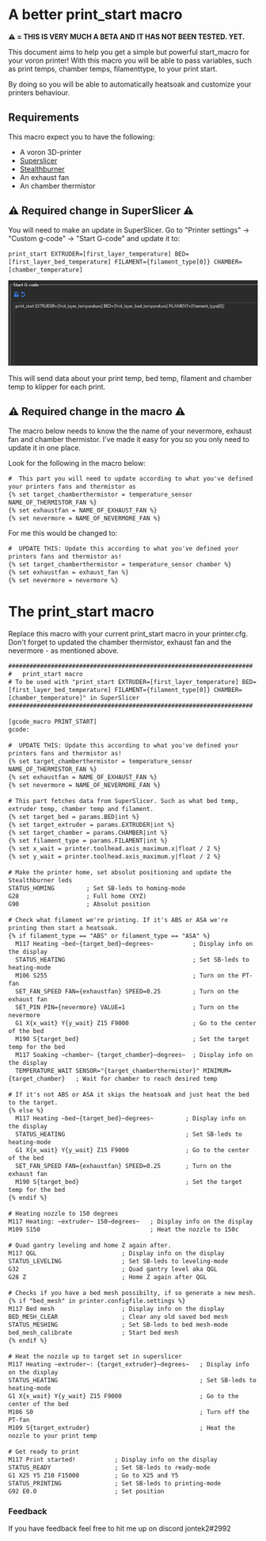 # A better print_start macro

**:warning: = THIS IS VERY MUCH A BETA AND IT HAS NOT BEEN TESTED. YET.**

This document aims to help you get a simple but powerful start_macro for your voron printer! With this macro you will be able to pass variables, such as print temps, chamber temps, filamenttype, to your print start. 

By doing so you will be able to automatically heatsoak and customize your printers behaviour. 

## Requirements

This macro expect you to have the following:
- A voron 3D-printer
- [Superslicer](https://github.com/supermerill/SuperSlicer)
- [Stealthburner](https://vorondesign.com/voron_stealthburner)
- An exhaust fan
- An chamber thermistor


## :warning: Required change in SuperSlicer :warning:
You will need to make an update in SuperSlicer. Go to "Printer settings" -> "Custom g-code" -> "Start G-code" and update it to:

```
print_start EXTRUDER=[first_layer_temperature] BED=[first_layer_bed_temperature] FILAMENT={filament_type[0]} CHAMBER=[chamber_temperature]
```

![](/images/image1.png) 

This will send data about your print temp, bed temp, filament and chamber temp to klipper for each print.

## :warning: Required change in the macro :warning:

The macro below needs to know the the name of your nevermore, exhaust fan and chamber thermistor. I've made it easy for you so you only need to update it in one place.

Look for the following in the macro below:

```
#  This part you will need to update according to what you've defined your printers fans and thermistor as
{% set target_chamberthermistor = temperature_sensor NAME_OF_THERMISTOR_FAN %}
{% set exhaustfan = NAME_OF_EXHAUST_FAN %}
{% set nevermore = NAME_OF_NEVERMORE_FAN %}
```

For me this would be changed to:

```
#  UPDATE THIS: Update this according to what you've defined your printers fans and thermistor as!
{% set target_chamberthermistor = temperature_sensor chamber %}
{% set exhaustfan = exhaust_fan %}
{% set nevermore = nevermore %}
```

# The print_start macro

Replace this macro with your current print_start macro in your printer.cfg. Don't forget to updated the chamber thermistor, exhaust fan and the nevermore - as mentioned above.

```
#####################################################################
# 	print_start macro
# To be used with "print_start EXTRUDER=[first_layer_temperature] BED=[first_layer_bed_temperature] FILAMENT={filament_type[0]} CHAMBER=[chamber_temperature]" in SuperSlicer
#####################################################################

[gcode_macro PRINT_START]
gcode:

#  UPDATE THIS: Update this according to what you've defined your printers fans and thermistor as!
{% set target_chamberthermistor = temperature_sensor NAME_OF_THERMISTOR_FAN %}
{% set exhaustfan = NAME_OF_EXHAUST_FAN %}
{% set nevermore = NAME_OF_NEVERMORE_FAN %}

# This part fetches data from SuperSlicer. Such as what bed temp, extruder temp, chamber temp and filament.
{% set target_bed = params.BED|int %}
{% set target_extruder = params.EXTRUDER|int %}
{% set target_chamber = params.CHAMBER|int %}
{% set filament_type = params.FILAMENT|int %}
{% set x_wait = printer.toolhead.axis_maximum.x|float / 2 %}
{% set y_wait = printer.toolhead.axis_maximum.y|float / 2 %}

# Make the printer home, set absolut positioning and update the Stealthburner leds
STATUS_HOMING         ; Set SB-leds to homing-mode
G28                   ; Full home (XYZ)
G90                   ; Absolut position

# Check what filament we're printing. If it's ABS or ASA we're printing then start a heatsoak.
{% if filament_type == "ABS" or filament_type == "ASA" %}
  M117 Heating ~bed~{target_bed}~degrees~           ; Display info on the display
  STATUS_HEATING                                    ; Set SB-leds to heating-mode
  M106 S255                                         ; Turn on the PT-fan
  SET_FAN_SPEED FAN={exhaustfan} SPEED=0.25         ; Turn on the exhaust fan
  SET_PIN PIN={nevermore} VALUE=1                   ; Turn on the nevermore
  G1 X{x_wait} Y{y_wait} Z15 F9000                  ; Go to the center of the bed
  M190 S{target_bed}                                ; Set the target temp for the bed
  M117 Soaking ~chamber~ {target_chamber}~degrees~  ; Display info on the display
  TEMPERATURE_WAIT SENSOR="{target_chamberthermistor}" MINIMUM={target_chamber}   ; Wait for chamber to reach desired temp

# If it's not ABS or ASA it skips the heatsoak and just heat the bed to the target.
{% else %}
  M117 Heating ~bed~{target_bed}~degrees~         ; Display info on the display
  STATUS_HEATING                                  ; Set SB-leds to heating-mode
  G1 X{x_wait} Y{y_wait} Z15 F9000                ; Go to the center of the bed
  SET_FAN_SPEED FAN={exhaustfan} SPEED=0.25       ; Turn on the exhaust fan
  M190 S{target_bed}                              ; Set the target temp for the bed
{% endif %}

# Heating nozzle to 150 degrees
M117 Heating: ~extruder~ 150~degrees~   ; Display info on the display
M109 S150                               ; Heat the nozzle to 150c

# Quad gantry leveling and home Z again after.
M117 QGL                        ; Display info on the display
STATUS_LEVELING                 ; Set SB-leds to leveling-mode
G32                             ; Quad gantry level aka QGL
G28 Z                           ; Home Z again after QGL

# Checks if you have a bed mesh possibilty, if so generate a new mesh.
{% if "bed_mesh" in printer.configfile.settings %}
M117 Bed mesh                   ; Display info on the display
BED_MESH_CLEAR                  ; Clear any old saved bed mesh
STATUS_MESHING                  ; Set SB-leds to bed mesh-mode
bed_mesh_calibrate              ; Start bed mesh
{% endif %}

# Heat the nozzle up to target set in superslicer
M117 Heating ~extruder~: {target_extruder}~degrees~   ; Display info on the display
STATUS_HEATING                                        ; Set SB-leds to heating-mode
G1 X{x_wait} Y{y_wait} Z15 F9000                      ; Go to the center of the bed
M106 S0                                               ; Turn off the PT-fan
M109 S{target_extruder}                               ; Heat the nozzle to your print temp

# Get ready to print
M117 Print started!           ; Display info on the display
STATUS_READY                  ; Set SB-leds to ready-mode
G1 X25 Y5 Z10 F15000          ; Go to X25 and Y5
STATUS_PRINTING               ; Set SB-leds to printing-mode
G92 E0.0                      ; Set position 
```

### Feedback

If you have feedback feel free to hit me up on discord jontek2#2992